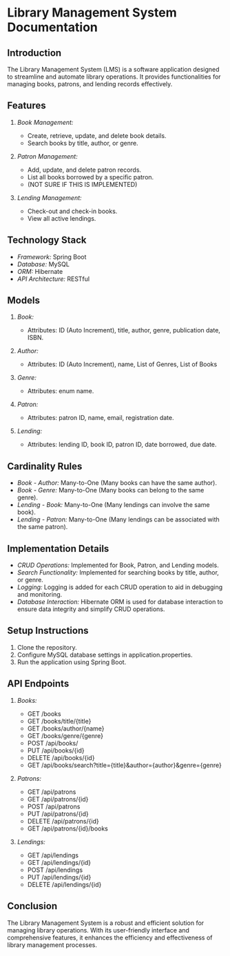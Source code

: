 # Library Management System Documentation

## Introduction
The Library Management System (LMS) is a software application designed to streamline and automate library operations. It provides functionalities for managing books, patrons, and lending records effectively.

## Features
1. *Book Management:*
   - Create, retrieve, update, and delete book details.
   - Search books by title, author, or genre.

2. *Patron Management:*
   - Add, update, and delete patron records.
   - List all books borrowed by a specific patron.
   -   (NOT SURE IF THIS IS IMPLEMENTED)

3. *Lending Management:*
   - Check-out and check-in books.
   - View all active lendings.

## Technology Stack
- *Framework:* Spring Boot
- *Database:* MySQL
- *ORM:* Hibernate
- *API Architecture:* RESTful

## Models
1. *Book:*
   - Attributes: ID (Auto Increment), title, author, genre, publication date, ISBN.

2. *Author:*
   - Attributes: ID (Auto Increment), name, List of Genres, List of Books

3. *Genre:*
   - Attributes: enum name.

4. *Patron:*
   - Attributes: patron ID, name, email, registration date.

5. *Lending:*
   - Attributes: lending ID, book ID, patron ID, date borrowed, due date.

## Cardinality Rules
- *Book - Author:* Many-to-One (Many books can have the same author).
- *Book - Genre:* Many-to-One (Many books can belong to the same genre).
- *Lending - Book:* Many-to-One (Many lendings can involve the same book).
- *Lending - Patron:* Many-to-One (Many lendings can be associated with the same patron).

## Implementation Details
- *CRUD Operations:* Implemented for Book, Patron, and Lending models.
- *Search Functionality:* Implemented for searching books by title, author, or genre.
- *Logging:* Logging is added for each CRUD operation to aid in debugging and monitoring.
- *Database Interaction:* Hibernate ORM is used for database interaction to ensure data integrity and simplify CRUD operations.

## Setup Instructions
1. Clone the repository.
2. Configure MySQL database settings in application.properties.
3. Run the application using Spring Boot.

## API Endpoints
1. *Books:*
   - GET /books
   - GET /books/title/{title}
   - GET /books/author/{name}
   - GET /books/genre/{genre}
   - POST /api/books/
   - PUT /api/books/{id}
   - DELETE /api/books/{id}
   - GET /api/books/search?title={title}&author={author}&genre={genre}

2. *Patrons:*
   - GET /api/patrons
   - GET /api/patrons/{id}
   - POST /api/patrons
   - PUT /api/patrons/{id}
   - DELETE /api/patrons/{id}
   - GET /api/patrons/{id}/books

3. *Lendings:*
   - GET /api/lendings
   - GET /api/lendings/{id}
   - POST /api/lendings
   - PUT /api/lendings/{id}
   - DELETE /api/lendings/{id}


## Conclusion
The Library Management System is a robust and efficient solution for managing library operations. With its user-friendly interface and comprehensive features, it enhances the efficiency and effectiveness of library management processes.
